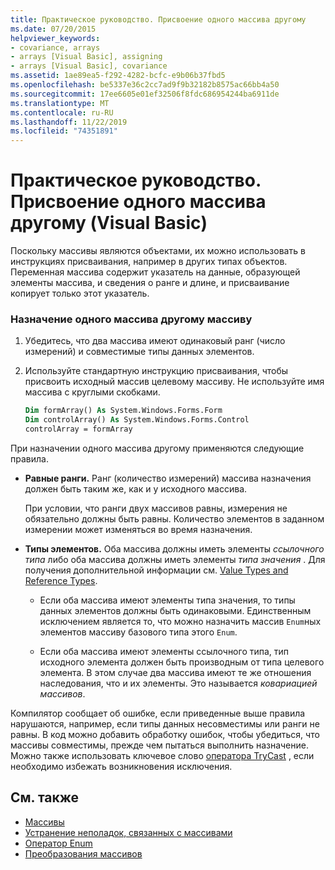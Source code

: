 ```yaml
---
title: Практическое руководство. Присвоение одного массива другому
ms.date: 07/20/2015
helpviewer_keywords:
- covariance, arrays
- arrays [Visual Basic], assigning
- arrays [Visual Basic], covariance
ms.assetid: 1ae89ea5-f292-4282-bcfc-e9b06b37fbd5
ms.openlocfilehash: be5337e36c2cc7ad9f9b32182b8575ac66bb4a50
ms.sourcegitcommit: 17ee6605e01ef32506f8fdc686954244ba6911de
ms.translationtype: MT
ms.contentlocale: ru-RU
ms.lasthandoff: 11/22/2019
ms.locfileid: "74351891"
---
```

# <a name="how-to-assign-one-array-to-another-array-visual-basic"></a>Практическое руководство. Присвоение одного массива другому (Visual Basic)

Поскольку массивы являются объектами, их можно использовать в инструкциях присваивания, например в других типах объектов. Переменная массива содержит указатель на данные, образующей элементы массива, и сведения о ранге и длине, и присваивание копирует только этот указатель.

### <a name="to-assign-one-array-to-another-array"></a>Назначение одного массива другому массиву

1. Убедитесь, что два массива имеют одинаковый ранг (число измерений) и совместимые типы данных элементов.

2. Используйте стандартную инструкцию присваивания, чтобы присвоить исходный массив целевому массиву. Не используйте имя массива с круглыми скобками.

    ```vb
    Dim formArray() As System.Windows.Forms.Form
    Dim controlArray() As System.Windows.Forms.Control
    controlArray = formArray
    ```

При назначении одного массива другому применяются следующие правила.

- **Равные ранги.** Ранг (количество измерений) массива назначения должен быть таким же, как и у исходного массива.

  При условии, что ранги двух массивов равны, измерения не обязательно должны быть равны. Количество элементов в заданном измерении может изменяться во время назначения.

- **Типы элементов.** Оба массива должны иметь элементы *ссылочного типа* либо оба массива должны иметь элементы *типа значения* . Для получения дополнительной информации см. [Value Types and Reference Types](../../../../visual-basic/programming-guide/language-features/data-types/value-types-and-reference-types.md).

  - Если оба массива имеют элементы типа значения, то типы данных элементов должны быть одинаковыми. Единственным исключением является то, что можно назначить массив `Enum`ных элементов массиву базового типа этого `Enum`.

  - Если оба массива имеют элементы ссылочного типа, тип исходного элемента должен быть производным от типа целевого элемента. В этом случае два массива имеют те же отношения наследования, что и их элементы. Это называется *ковариацией массивов*.

Компилятор сообщает об ошибке, если приведенные выше правила нарушаются, например, если типы данных несовместимы или ранги не равны. В код можно добавить обработку ошибок, чтобы убедиться, что массивы совместимы, прежде чем пытаться выполнить назначение. Можно также использовать ключевое слово [оператора TryCast](../../../../visual-basic/language-reference/operators/trycast-operator.md) , если необходимо избежать возникновения исключения.

## <a name="see-also"></a>См. также

- [Массивы](../../../../visual-basic/programming-guide/language-features/arrays/index.md)
- [Устранение неполадок, связанных с массивами](../../../../visual-basic/programming-guide/language-features/arrays/troubleshooting-arrays.md)
- [Оператор Enum](../../../../visual-basic/language-reference/statements/enum-statement.md)
- [Преобразования массивов](../../../../visual-basic/programming-guide/language-features/data-types/array-conversions.md)
